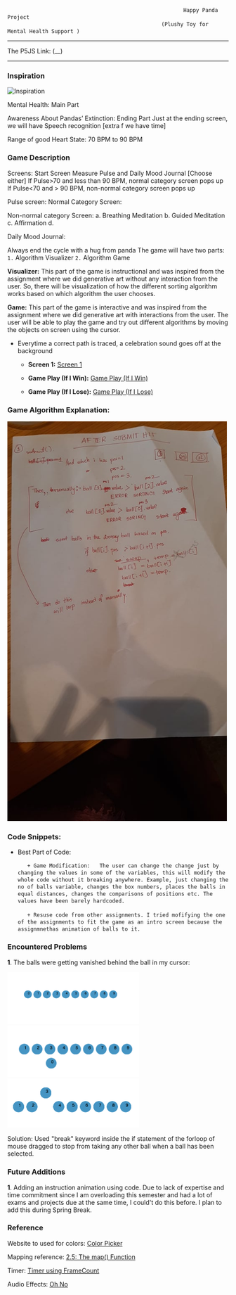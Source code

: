 
                                                            Happy Panda Project 
                                                     (Plushy Toy for Mental Health Support )


***     

The P5JS Link: (__)

***   


### Inspiration

<img style="float:center;"  src="https://miniso-bh.com/wp-content/uploads/2020/05/0300021151_1.jpg" alt="Inspiration" width="500"  />

Mental Health: Main Part

Awareness About Pandas’ Extinction: Ending Part
Just at the ending screen, we will have 
Speech recognition [extra f we have time]

Range of good Heart State: 70 BPM to 90 BPM


### Game Description

 Screens:
Start Screen
Measure Pulse and Daily Mood Journal [Choose either]
If Pulse>70 and less than 90 BPM, normal category screen pops up
If Pulse<70 and > 90 BPM, non-normal category screen pops up

Pulse screen:
Normal Category Screen:
      
Non-normal category Screen:
     a. Breathing Meditation b. Guided Meditation c. Affirmation d. 

Daily Mood Journal:
       
      
Always end the cycle with a hug from panda
The game will have two parts: `1.` Algorithm Visualizer
                              `2.` Algorithm Game

__Visualizer:__  This part of the game is instructional and was inspired from the assignment where we did generative art without any interaction from the user. So, there will be visualization of how the different sorting algorithm works based on which algorithm the user chooses.

__Game:__ This part of the game is interactive and was inspired from the assignment where we did generative art with interactions from the user. The user will be able to play the game and try out different algorithms by moving the objects on screen using the cursor.
+ Everytime a correct path is traced, a celebration sound goes off at the background
                              
    
   + __Screen 1:__  [Screen 1](https://youtu.be/-dmTamqtpMo)
   
   + __Game Play (If I Win):__       [Game Play (If I Win)](https://youtu.be/h-hNwFqHEBo)
   + __Game Play (If I Lose):__      [Game Play (If I Lose)](https://youtu.be/bYkFWa63nGk)




### Game Algorithm Explanation:


<img style="float:center;"  src="https://github.com/maishahoq/Intro-to-IM/blob/main/Assignment/GameDevelopment/Gallery/275042261_728017601908557_3536086805784017991_n.jpg" alt="Inspiration" width="500"  />








### Code Snippets:




+ Best Part of Code:

         + Game Modification:   The user can change the change just by changing the values in some of the variables, this will modify the whole code without it breaking anywhere. Example, just changing the no of balls variable, changes the box numbers, places the balls in equal distances, changes the comparisons of positions etc. The values have been barely hardcoded.
         
         + Resuse code from other assignments. I tried mofifying the one of the assignments to fit the game as an intro screen because the assignmnethas animation of balls to it.
         


### Encountered Problems

__1__. The balls were getting vanished behind the ball in my cursor:

<img style="float:center;"  src="https://github.com/maishahoq/Intro-to-IM/blob/main/Assignment/GameDevelopment/Gallery/Screen%20Shot%202022-03-05%20at%2010.03.04%20AM.png" alt="Inspiration" width="300"  />                          <img style="float:center;"  src="https://github.com/maishahoq/Intro-to-IM/blob/main/Assignment/GameDevelopment/Gallery/Screen%20Shot%202022-03-05%20at%2010.03.20%20AM.png" alt="Inspiration" width="300"  />                                <img style="float:center;"  src="https://github.com/maishahoq/Intro-to-IM/blob/main/Assignment/GameDevelopment/Gallery/Screen%20Shot%202022-03-05%20at%2010.03.28%20AM.png" alt="Inspiration" width="300"  />   


Solution: Used "break" keyword inside the if statement of the forloop of mouse dragged to stop from taking any other ball when a ball has been selected.





### Future Additions

__1__.  Adding an instruction animation using code. Due to lack of expertise and time commitment since I am overloading this semester and had a lot of exams and projects due at the same time, I could't do this before. I plan to add this during Spring Break.


### Reference



Website to used for colors: [Color Picker](https://htmlcolorcodes.com/color-picker/)

Mapping reference: [2.5: The map() Function](https://www.youtube.com/watch?v=nicMAoW6u1g)


Timer: [Timer using FrameCount](https://editor.p5js.org/marynotari/sketches/S1T2ZTMp-)


Audio Effects: [Oh No](https://mobcup.net/ringtone/oh-no-t6cf2k15/download/mp3)






